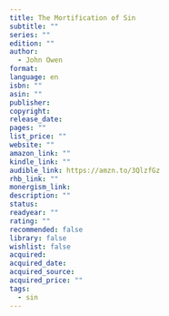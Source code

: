 ```yaml
---
title: The Mortification of Sin
subtitle: ""
series: ""
edition: ""
author:
  - John Owen
format: 
language: en
isbn: ""
asin: ""
publisher: 
copyright: 
release_date: 
pages: ""
list_price: ""
website: ""
amazon_link: ""
kindle_link: ""
audible_link: https://amzn.to/3QlzfGz
rhb_link: ""
monergism_link: 
description: ""
status: 
readyear: ""
rating: ""
recommended: false
library: false
wishlist: false
acquired: 
acquired_date: 
acquired_source: 
acquired_price: ""
tags:
  - sin
---
```

